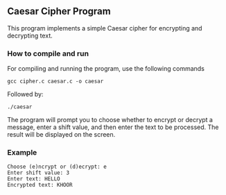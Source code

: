 ## Caesar Cipher Program

This program implements a simple Caesar cipher for encrypting and decrypting text.

### How to compile and run

For compiling and running the program, use the following commands

```
gcc cipher.c caesar.c -o caesar
```

Followed by:

```
./caesar
```

The program will prompt you to choose whether to encrypt or decrypt a message, enter a shift value, and then enter the text to be processed. The result will be displayed on the screen.

### Example

```
Choose (e)ncrypt or (d)ecrypt: e
Enter shift value: 3
Enter text: HELLO
Encrypted text: KHOOR
```
